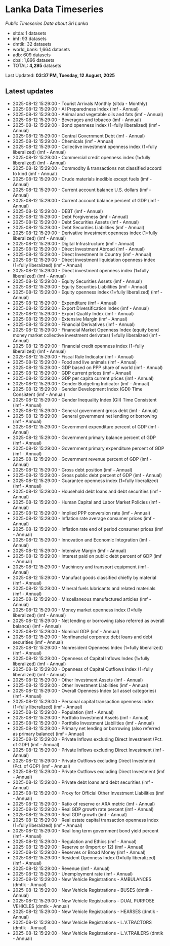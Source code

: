 # Lanka Data Timeseries
*Public Timeseries Data about Sri Lanka*

* sltda: 1 datasets
* imf: 93 datasets
* dmtlk: 32 datasets
* world_bank: 1,664 datasets
* adb: 609 datasets
* cbsl: 1,896 datasets
* TOTAL: **4,295** datasets

Last Updated: **03:37 PM, Tuesday, 12 August, 2025**

## Latest updates

* 2025-08-12 15:29:00 - Tourist Arrivals Monthly (sltda - Monthly)
* 2025-08-12 15:29:00 - AI Preparedness Index (imf - Annual)
* 2025-08-12 15:29:00 - Animal and vegetable oils and fats (imf - Annual)
* 2025-08-12 15:29:00 - Beverages and tobacco (imf - Annual)
* 2025-08-12 15:29:00 - Bond openness index (1=fully liberalized) (imf - Annual)
* 2025-08-12 15:29:00 - Central Government Debt (imf - Annual)
* 2025-08-12 15:29:00 - Chemicals (imf - Annual)
* 2025-08-12 15:29:00 - Collective investment openness index (1=fully liberalized) (imf - Annual)
* 2025-08-12 15:29:00 - Commercial credit openness index (1=fully liberalized) (imf - Annual)
* 2025-08-12 15:29:00 - Commodity & transactions not classified accord to kind (imf - Annual)
* 2025-08-12 15:29:00 - Crude materials inedible except fuels (imf - Annual)
* 2025-08-12 15:29:00 - Current account balance U.S. dollars (imf - Annual)
* 2025-08-12 15:29:00 - Current account balance percent of GDP (imf - Annual)
* 2025-08-12 15:29:00 - DEBT (imf - Annual)
* 2025-08-12 15:29:00 - Debt Forgiveness (imf - Annual)
* 2025-08-12 15:29:00 - Debt Securities Assets (imf - Annual)
* 2025-08-12 15:29:00 - Debt Securities Liabilities (imf - Annual)
* 2025-08-12 15:29:00 - Derivative investment openness index (1=fully liberalized) (imf - Annual)
* 2025-08-12 15:29:00 - Digital Infrastructure (imf - Annual)
* 2025-08-12 15:29:00 - Direct Investment Abroad (imf - Annual)
* 2025-08-12 15:29:00 - Direct Investment In Country (imf - Annual)
* 2025-08-12 15:29:00 - Direct investment liquidation openness index (1=fully liberalized) (imf - Annual)
* 2025-08-12 15:29:00 - Direct investment openness index (1=fully liberalized) (imf - Annual)
* 2025-08-12 15:29:00 - Equity Securities Assets (imf - Annual)
* 2025-08-12 15:29:00 - Equity Securities Liabilities (imf - Annual)
* 2025-08-12 15:29:00 - Equity openness index (1=fully liberalized) (imf - Annual)
* 2025-08-12 15:29:00 - Expenditure (imf - Annual)
* 2025-08-12 15:29:00 - Export Diversification Index (imf - Annual)
* 2025-08-12 15:29:00 - Export Quality Index (imf - Annual)
* 2025-08-12 15:29:00 - Extensive Margin (imf - Annual)
* 2025-08-12 15:29:00 - Financial Derivatives (imf - Annual)
* 2025-08-12 15:29:00 - Financial Market Openness Index (equity bond money market collective investment derivates) 1=fully liberalized (imf - Annual)
* 2025-08-12 15:29:00 - Financial credit openness index (1=fully liberalized) (imf - Annual)
* 2025-08-12 15:29:00 - Fiscal Rule Indicator (imf - Annual)
* 2025-08-12 15:29:00 - Food and live animals (imf - Annual)
* 2025-08-12 15:29:00 - GDP based on PPP share of world (imf - Annual)
* 2025-08-12 15:29:00 - GDP current prices (imf - Annual)
* 2025-08-12 15:29:00 - GDP per capita current prices (imf - Annual)
* 2025-08-12 15:29:00 - Gender Budgeting Indicator (imf - Annual)
* 2025-08-12 15:29:00 - Gender Development Index (GDI) Time Consistent (imf - Annual)
* 2025-08-12 15:29:00 - Gender Inequality Index (GII) Time Consistent (imf - Annual)
* 2025-08-12 15:29:00 - General government gross debt (imf - Annual)
* 2025-08-12 15:29:00 - General government net lending or borrowing (imf - Annual)
* 2025-08-12 15:29:00 - Government expenditure percent of GDP (imf - Annual)
* 2025-08-12 15:29:00 - Government primary balance percent of GDP (imf - Annual)
* 2025-08-12 15:29:00 - Government primary expenditure percent of GDP (imf - Annual)
* 2025-08-12 15:29:00 - Government revenue percent of GDP (imf - Annual)
* 2025-08-12 15:29:00 - Gross debt position (imf - Annual)
* 2025-08-12 15:29:00 - Gross public debt percent of GDP (imf - Annual)
* 2025-08-12 15:29:00 - Guarantee openness index (1=fully liberalized) (imf - Annual)
* 2025-08-12 15:29:00 - Household debt loans and debt securities (imf - Annual)
* 2025-08-12 15:29:00 - Human Capital and Labor Market Policies (imf - Annual)
* 2025-08-12 15:29:00 - Implied PPP conversion rate (imf - Annual)
* 2025-08-12 15:29:00 - Inflation rate average consumer prices (imf - Annual)
* 2025-08-12 15:29:00 - Inflation rate end of period consumer prices (imf - Annual)
* 2025-08-12 15:29:00 - Innovation and Economic Integration (imf - Annual)
* 2025-08-12 15:29:00 - Intensive Margin (imf - Annual)
* 2025-08-12 15:29:00 - Interest paid on public debt percent of GDP (imf - Annual)
* 2025-08-12 15:29:00 - Machinery and transport equipment (imf - Annual)
* 2025-08-12 15:29:00 - Manufact goods classified chiefly by material (imf - Annual)
* 2025-08-12 15:29:00 - Mineral fuels lubricants and related materials (imf - Annual)
* 2025-08-12 15:29:00 - Miscellaneous manufactured articles (imf - Annual)
* 2025-08-12 15:29:00 - Money market openness index (1=fully liberalized) (imf - Annual)
* 2025-08-12 15:29:00 - Net lending or borrowing (also referred as overall balance) (imf - Annual)
* 2025-08-12 15:29:00 - Nominal GDP (imf - Annual)
* 2025-08-12 15:29:00 - Nonfinancial corporate debt loans and debt securities (imf - Annual)
* 2025-08-12 15:29:00 - Nonresident Openness Index (1=fully liberalized) (imf - Annual)
* 2025-08-12 15:29:00 - Openness of Capital Inflows Index (1=fully liberalized) (imf - Annual)
* 2025-08-12 15:29:00 - Openness of Capital Outflows Index (1=fully liberalized) (imf - Annual)
* 2025-08-12 15:29:00 - Other Investment Assets (imf - Annual)
* 2025-08-12 15:29:00 - Other Investment Liabilities (imf - Annual)
* 2025-08-12 15:29:00 - Overall Openness Index (all asset categories) (imf - Annual)
* 2025-08-12 15:29:00 - Personal capital transaction openness index (1=fully liberalized) (imf - Annual)
* 2025-08-12 15:29:00 - Population (imf - Annual)
* 2025-08-12 15:29:00 - Portfolio Investment Assets (imf - Annual)
* 2025-08-12 15:29:00 - Portfolio Investment Liabilities (imf - Annual)
* 2025-08-12 15:29:00 - Primary net lending or borrowing (also referred as primary balance) (imf - Annual)
* 2025-08-12 15:29:00 - Private Inflows excluding Direct Investment (Pct. of GDP) (imf - Annual)
* 2025-08-12 15:29:00 - Private Inflows excluding Direct Investment (imf - Annual)
* 2025-08-12 15:29:00 - Private Outflows excluding Direct Investment (Pct. of GDP) (imf - Annual)
* 2025-08-12 15:29:00 - Private Outflows excluding Direct Investment (imf - Annual)
* 2025-08-12 15:29:00 - Private debt loans and debt securities (imf - Annual)
* 2025-08-12 15:29:00 - Proxy for Official Other Investment Liabilities (imf - Annual)
* 2025-08-12 15:29:00 - Ratio of reserve or ARA metric (imf - Annual)
* 2025-08-12 15:29:00 - Real GDP growth rate percent (imf - Annual)
* 2025-08-12 15:29:00 - Real GDP growth (imf - Annual)
* 2025-08-12 15:29:00 - Real estate capital transaction openness index (1=fully liberalized) (imf - Annual)
* 2025-08-12 15:29:00 - Real long term government bond yield percent (imf - Annual)
* 2025-08-12 15:29:00 - Regulation and Ethics (imf - Annual)
* 2025-08-12 15:29:00 - Reserve or (Import or 12) (imf - Annual)
* 2025-08-12 15:29:00 - Reserves or Broad Money (imf - Annual)
* 2025-08-12 15:29:00 - Resident Openness Index (1=fully liberalized) (imf - Annual)
* 2025-08-12 15:29:00 - Revenue (imf - Annual)
* 2025-08-12 15:29:00 - Unemployment rate (imf - Annual)
* 2025-08-12 15:29:00 - New Vehicle Registrations - AMBULANCES (dmtlk - Annual)
* 2025-08-12 15:29:00 - New Vehicle Registrations - BUSES (dmtlk - Annual)
* 2025-08-12 15:29:00 - New Vehicle Registrations - DUAL PURPOSE VEHICLES (dmtlk - Annual)
* 2025-08-12 15:29:00 - New Vehicle Registrations - HEARSES (dmtlk - Annual)
* 2025-08-12 15:29:00 - New Vehicle Registrations - L.V.TRACTORS (dmtlk - Annual)
* 2025-08-12 15:29:00 - New Vehicle Registrations - L.V.TRAILERS (dmtlk - Annual)